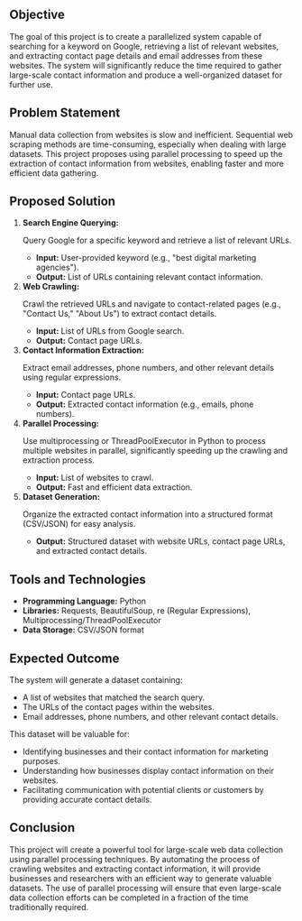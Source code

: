  <section>
        <h2>Objective</h2>
        <p>
            The goal of this project is to create a parallelized system capable of searching for a keyword on Google, retrieving a list of relevant websites, and extracting contact page details and email addresses from these websites. The system will significantly reduce the time required to gather large-scale contact information and produce a well-organized dataset for further use.
        </p>
    </section>

<section>
        <h2>Problem Statement</h2>
        <p>
            Manual data collection from websites is slow and inefficient. Sequential web scraping methods are time-consuming, especially when dealing with large datasets. This project proposes using parallel processing to speed up the extraction of contact information from websites, enabling faster and more efficient data gathering.
        </p>
    </section>

<section>
        <h2>Proposed Solution</h2>
        <ol>
            <li>
                <strong>Search Engine Querying:</strong>
                <p>Query Google for a specific keyword and retrieve a list of relevant URLs.</p>
                <ul>
                    <li><strong>Input:</strong> User-provided keyword (e.g., "best digital marketing agencies").</li>
                    <li><strong>Output:</strong> List of URLs containing relevant contact information.</li>
                </ul>
            </li>
            <li>
                <strong>Web Crawling:</strong>
                <p>Crawl the retrieved URLs and navigate to contact-related pages (e.g., "Contact Us," "About Us") to extract contact details.</p>
                <ul>
                    <li><strong>Input:</strong> List of URLs from Google search.</li>
                    <li><strong>Output:</strong> Contact page URLs.</li>
                </ul>
            </li>
            <li>
                <strong>Contact Information Extraction:</strong>
                <p>Extract email addresses, phone numbers, and other relevant details using regular expressions.</p>
                <ul>
                    <li><strong>Input:</strong> Contact page URLs.</li>
                    <li><strong>Output:</strong> Extracted contact information (e.g., emails, phone numbers).</li>
                </ul>
            </li>
            <li>
                <strong>Parallel Processing:</strong>
                <p>Use multiprocessing or ThreadPoolExecutor in Python to process multiple websites in parallel, significantly speeding up the crawling and extraction process.</p>
                <ul>
                    <li><strong>Input:</strong> List of websites to crawl.</li>
                    <li><strong>Output:</strong> Fast and efficient data extraction.</li>
                </ul>
            </li>
            <li>
                <strong>Dataset Generation:</strong>
                <p>Organize the extracted contact information into a structured format (CSV/JSON) for easy analysis.</p>
                <ul>
                    <li><strong>Output:</strong> Structured dataset with website URLs, contact page URLs, and extracted contact details.</li>
                </ul>
            </li>
        </ol>
    </section>

<section>
        <h2>Tools and Technologies</h2>
        <ul>
            <li><strong>Programming Language:</strong> Python</li>
            <li><strong>Libraries:</strong> Requests, BeautifulSoup, re (Regular Expressions), Multiprocessing/ThreadPoolExecutor</li>
            <li><strong>Data Storage:</strong> CSV/JSON format</li>
        </ul>
    </section>

<section>
        <h2>Expected Outcome</h2>
        <p>The system will generate a dataset containing:</p>
        <ul>
            <li>A list of websites that matched the search query.</li>
            <li>The URLs of the contact pages within the websites.</li>
            <li>Email addresses, phone numbers, and other relevant contact details.</li>
        </ul>
        <p>This dataset will be valuable for:</p>
        <ul>
            <li>Identifying businesses and their contact information for marketing purposes.</li>
            <li>Understanding how businesses display contact information on their websites.</li>
            <li>Facilitating communication with potential clients or customers by providing accurate contact details.</li>
        </ul>
    </section>

<section>
        <h2>Conclusion</h2>
        <p>
            This project will create a powerful tool for large-scale web data collection using parallel processing techniques. By automating the process of crawling websites and extracting contact information, it will provide businesses and researchers with an efficient way to generate valuable datasets. The use of parallel processing will ensure that even large-scale data collection efforts can be completed in a fraction of the time traditionally required.
        </p>
    </section>
